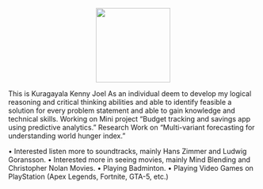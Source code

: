 <!--
**KennyJoel/KennyJoel** is a ✨ _special_ ✨ repository because its `README.md` (this file) appears on your GitHub profile.
Here are some ideas to get you started:
- 🔭 I’m currently working on ...
- 🌱 I’m currently learning ...
- 👯 I’m looking to collaborate on ...
- 🤔 I’m looking for help with ...
- 💬 Ask me about ...
- 📫 How to reach me: ...
- 😄 Pronouns: ...
- ⚡ Fun fact: ...
<h3 align="center">Connect with me:</h3>
<div align="center">
[![image](https://img.shields.io/badge/LinkedIn-0077B5?style=for-the-badge&logo=linkedin&logoColor=white)](https://www.linkedin.com/in/ks-srikumar/)
</div>
 -->
  <p align= "center">
  <img height= "150" src="https://github-readme-stats.vercel.app/api?username=KennyJoel&show_icons=true&theme=radical&include_all_commits=true" />
</p>


This is Kuragayala Kenny Joel As an individual deem to develop my logical reasoning and critical thinking abilities and able to identify feasible a solution for every problem statement and able to gain knowledge and technical skills. Working on Mini project “Budget tracking and savings app using predictive analytics.” Research Work on “Multi-variant forecasting for understanding world hunger index.”

• Interested listen more to soundtracks, mainly Hans Zimmer and Ludwig Goransson. 
• Interested more in seeing movies, mainly Mind Blending and Christopher Nolan Movies.
• Playing Badminton. 
• Playing Video Games on PlayStation (Apex Legends, Fortnite, GTA-5, etc.)
